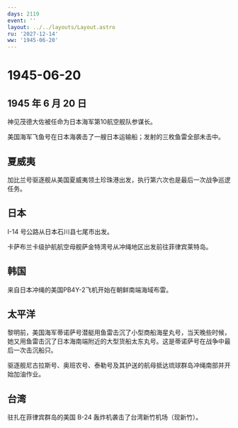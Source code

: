 ```yaml
---
days: 2119
event: ''
layout: ../../layouts/Layout.astro
ru: '2027-12-14'
ww: '1945-06-20'
---
```


# 1945-06-20

## 1945 年 6 月 20 日

神见茂德大佐被任命为日本海军第10航空舰队参谋长。

美国海军飞鱼号在日本海袭击了一艘日本运输船；发射的三枚鱼雷全部未击中。

## 夏威夷

加比兰号驱逐舰从美国夏威夷领土珍珠港出发，执行第六次也是最后一次战争巡逻任务。

## 日本

I-14 号公路从日本石川县七尾市出发。

卡萨布兰卡级护航航空母舰萨金特湾号从冲绳地区出发前往菲律宾莱特岛。

## 韩国

来自日本冲绳的美国PB4Y-2飞机开始在朝鲜南端海域布雷。

## 太平洋

黎明前，美国海军蒂诺萨号潜艇用鱼雷击沉了小型商船海星丸号，当天晚些时候，她又用鱼雷击沉了日本海南端附近的大型货船太东丸号。这是蒂诺萨号在战争中最后一次击沉船只。

驱逐舰尼古拉斯号、奥班农号、泰勒号及其护送的航母抵达琉球群岛冲绳南部并开始加油作业。

## 台湾

驻扎在菲律宾群岛的美国 B-24 轰炸机袭击了台湾新竹机场（现新竹）。